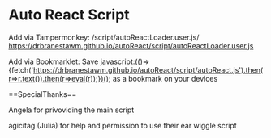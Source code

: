# Auto React Script
Add via Tampermonkey: /script/autoReactLoader.user.js/
https://drbranestawm.github.io/autoReact/script/autoReactLoader.user.js

Add via Bookmarklet:
Save javascript:(()=>{fetch('https://drbranestawm.github.io/autoReact/script/autoReact.js').then(r=>r.text()).then(r=>eval(r));})(); as a bookmark on your devices


==SpecialThanks==

Angela for privoviding the main script

agicitag (Julia) for help and permission to use their ear wiggle script
